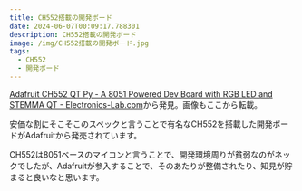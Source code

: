 ```yaml
---
title: CH552搭載の開発ボード
date: 2024-06-07T00:09:17.788301
description: CH552搭載の開発ボード
image: /img/CH552搭載の開発ボード.jpg
tags:
  - CH552
  - 開発ボード
---
```

[Adafruit CH552 QT Py - A 8051 Powered Dev Board with RGB LED and STEMMA QT - Electronics-Lab.com](https://www.electronics-lab.com/adafruit-ch552-qt-py-a-8051-powered-dev-board-with-rgb-led-and-stemma-qt/)から発見。画像もここから転載。

安価な割にそこそこのスペックと言うことで有名なCH552を搭載した開発ボードがAdafruitから発売されています。

CH552は8051ベースのマイコンと言うことで、開発環境周りが貧弱なのがネックでしたが、Adafruitが参入することで、そのあたりが整備されたり、知見が貯まると良いなと思います。



